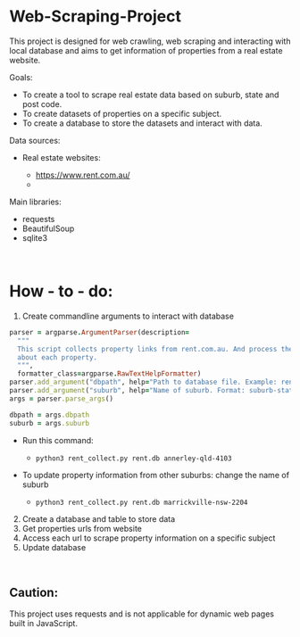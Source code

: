 # Web-Scraping-Project
This project is designed for web crawling, web scraping and interacting with local database and aims to get information of properties from a real estate website. 


Goals:

* To create a tool to scrape real estate data based on suburb, state and post code. 
* To create datasets of properties on a specific subject.
* To create a database to store the datasets and interact with data. 


Data sources:

* Real estate websites:

  * https://www.rent.com.au/
  *

Main libraries: 

* requests
* BeautifulSoup
* sqlite3

<br />

# How - to - do: 

1. Create commandline arguments to interact with database

```ruby
parser = argparse.ArgumentParser(description=
  """
  This script collects property links from rent.com.au. And process them to extract information
  about each property.
  """,
  formatter_class=argparse.RawTextHelpFormatter)
parser.add_argument("dbpath", help="Path to database file. Example: rent.db")
parser.add_argument("suburb", help="Name of suburb. Format: suburb-statecode-postcode. Example: annerley-qld-4103")
args = parser.parse_args()

dbpath = args.dbpath
suburb = args.suburb
```

  * Run this command:

    * `python3 rent_collect.py rent.db annerley-qld-4103`

  * To update property information from other suburbs: change the name of suburb
    * `python3 rent_collect.py rent.db marrickville-nsw-2204`

2. Create a database and table to store data
3. Get properties urls from website 
4. Access each url to scrape property information on a specific subject
5. Update database

<br />

## Caution:
This project uses requests and is not applicable for dynamic web pages built in JavaScript.

